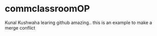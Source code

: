 # commclassroomOP

Kunal Kushwaha learing github amazing..
this is an example to make a merge conflict
